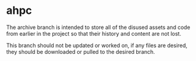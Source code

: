 # ahpc
The archive branch is intended to store all of the disused assets and code from earlier in the project so that their history and content are not lost.

This branch should not be updated or worked on, if any files are desired, they should be downloaded or pulled to the desired branch.
